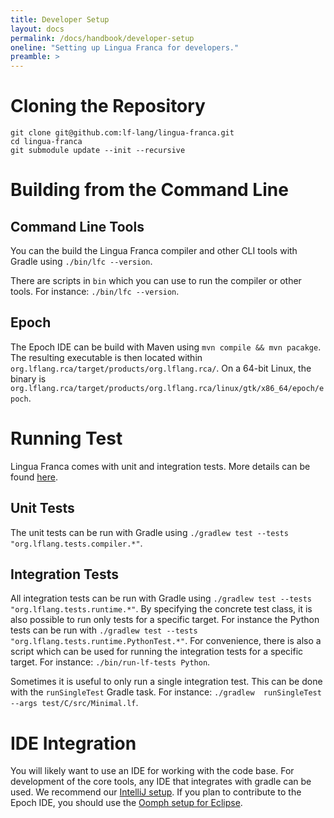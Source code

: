```yaml
---
title: Developer Setup
layout: docs
permalink: /docs/handbook/developer-setup
oneline: "Setting up Lingua Franca for developers."
preamble: >
---
```


# Cloning the Repository

```
git clone git@github.com:lf-lang/lingua-franca.git
cd lingua-franca
git submodule update --init --recursive
```

# Building from the Command Line

## Command Line Tools

You can the build the Lingua Franca compiler and other CLI tools with Gradle using `./bin/lfc --version`.

There are scripts in `bin` which you can use to run the compiler or other tools. For instance: `./bin/lfc --version`.

## Epoch

The Epoch IDE can be build with Maven using `mvn compile && mvn pacakge`. The resulting executable is then located within `org.lflang.rca/target/products/org.lflang.rca/`. On a 64-bit Linux, the binary is `org.lflang.rca/target/products/org.lflang.rca/linux/gtk/x86_64/epoch/epoch`.

# Running Test

Lingua Franca comes with unit and integration tests. More details can be found [here](/docs/handbook/regression-tests).

## Unit Tests

The unit tests can be run with Gradle using `./gradlew test --tests "org.lflang.tests.compiler.*"`. 

## Integration Tests

All integration tests can be run with Gradle using `./gradlew test --tests "org.lflang.tests.runtime.*"`. By specifying the concrete test class, it is also possible to run only tests for a specific target. For instance the Python tests can be run with `./gradlew test --tests "org.lflang.tests.runtime.PythonTest.*"`. For convenience, there is also a script which can be used for running the integration tests for a specific target. For instance: `./bin/run-lf-tests Python`.

Sometimes it is useful to only run a single integration test. This can be done with the `runSingleTest` Gradle task. For instance: `./gradlew  runSingleTest --args test/C/src/Minimal.lf`.


# IDE Integration

You will likely want to use an IDE for working with the code base. For development of the core tools, any IDE that integrates with gradle can be used. We recommend our [IntelliJ setup](/docs/handbook/intellij).
If you plan to contribute to the Epoch IDE, you should use the [Oomph setup for Eclipse](/docs/handbook/eclipse-oomph).
